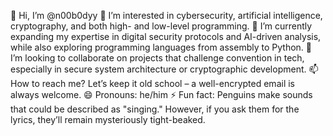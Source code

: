 👋 Hi, I’m @n00b0dyy
👀 I’m interested in cybersecurity, artificial intelligence, cryptography, and both high- and low-level programming.
🌱 I’m currently expanding my expertise in digital security protocols and AI-driven analysis, while also exploring programming languages from assembly to Python.
💼 I’m looking to collaborate on projects that challenge convention in tech, especially in secure system architecture or cryptographic development.
📫 How to reach me? Let’s keep it old school – a well-encrypted email is always welcome.
😄 Pronouns: he/him
⚡ Fun fact: Penguins make sounds that could be described as "singing." However, if you ask them for the lyrics, they’ll remain mysteriously tight-beaked.

<!---
n00b0dyy/n00b0dyy is a ✨ special ✨ repository because its `README.md` (this file) appears on your GitHub profile.
You can click the Preview link to take a look at your changes.
--->
